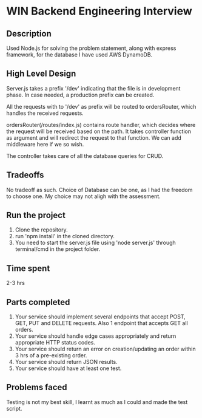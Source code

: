 # WIN Backend Engineering Interview

## Description

Used Node.js for solving the problem statement, along with express framework, for the database I have used AWS DynamoDB.

## High Level Design

Server.js takes a prefix '/dev' indicating that the file is in development phase. In case needed, a production prefix can be created.

All the requests with to '/dev' as prefix will be routed to ordersRouter, which handles the received requests.

ordersRouter(/routes/index.js) contains route handler, which decides where the request will be received based on the path. It takes controller function as argument and will redirect the request to that function. We can add middleware here if we so wish.

The controller takes care of all the database queries for CRUD.

## Tradeoffs

No tradeoff as such. Choice of Database can be one, as I had the freedom to choose one.
My choice may not aligh with the assessment.

## Run the project

1. Clone the repository.
2. run 'npm install' in the cloned directory.
3. You need to start the server.js file using 'node server.js' through terminal/cmd in the project folder.

## Time spent

2-3 hrs

## Parts completed

1. Your service should implement several endpoints that accept POST, GET, PUT and DELETE requests. Also 1 endpoint that accepts GET all orders.
2. Your service should handle edge cases appropriately and return appropriate HTTP status codes.
3. Your service should return an error on creation/updating an order within 3 hrs of a pre-existing order.
4. Your service should return JSON results.
5. Your service should have at least one test.

## Problems faced

Testing is not my best skill, I learnt as much as I could and made the test script.
